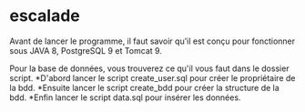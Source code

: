 # escalade

Avant de lancer le programme, il faut savoir qu'il est conçu pour fonctionner sous JAVA 8, PostgreSQL 9 et Tomcat 9.


Pour la base de données, vous trouverez ce qu'il vous faut dans le dossier script.
*D'abord lancer le script create_user.sql pour créer le propriétaire de la bdd.
*Ensuite lancer le script create_bdd pour créer la structure de la bdd.
*Enfin lancer le script data.sql pour insérer les données.

